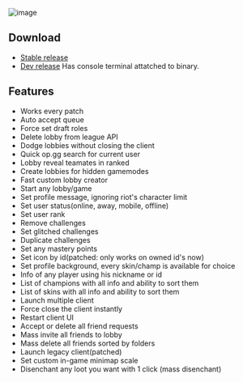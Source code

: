 ![image](https://github.com/lipeeeee/sightstone/assets/62669782/937e446e-aa68-4128-862d-10f8776c1b5b)

## Download
- [Stable release](https://github.com/lipeeeee/sightstone/releases/download/v1.0.0/sightstone.exe)
- [Dev release](https://github.com/lipeeeee/sightstone/releases/download/v1.0.0/sightstone_terminal.exe) Has console terminal attatched to binary.

## Features
* Works every patch
* Auto accept queue
* Force set draft roles
* Delete lobby from league API
* Dodge lobbies without closing the client
* Quick op.gg search for current user
* Lobby reveal teamates in ranked
* Create lobbies for hidden gamemodes
* Fast custom lobby creator
* Start any lobby/game
* Set profile message, ignoring riot's character limit
* Set user status(online, away, mobile, offline)
* Set user rank
* Remove challenges
* Set glitched challenges
* Duplicate challenges
* Set any mastery points
* Set icon by id(patched: only works on owned id's now)
* Set profile background, every skin/champ is available for choice
* Info of any player using his nickname or id
* List of champions with all info and ability to sort them
* List of skins with all info and ability to sort them
* Launch multiple client
* Force close the client instantly
* Restart client UI
* Accept or delete all friend requests
* Mass invite all friends to lobby
* Mass delete all friends sorted by folders
* Launch legacy client(patched)
* Set custom in-game minimap scale
* Disenchant any loot you want with 1 click (mass disenchant)
